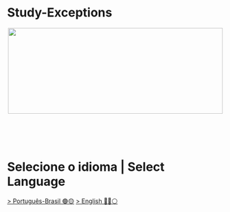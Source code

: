 # Study-Exceptions
<div align="center"><img decoding="async" loading="lazy" width="500" height="200" data-id="1371" src="https://1.bp.blogspot.com/-yCQqcVC6Egg/YTdQC0sPM8I/AAAAAAAAH1U/8TD9jgoKStU4Bs3moNqtEc0-n_m7UIcugCPcBGAYYCw/s700/Java%2B%252B%2BException.png"></div>
</br>
</br>
</br>
</br>

 # Selecione o idioma | Select Language

[> Português-Brasil 🟢🟡](https://github.com/LuanTMoura/Java-Development-Content/blob/main/Content/Courses/Study-Exceptions/README%20PT-BR.md)
[> English 🔵🔴⚪](https://github.com/LuanTMoura/Java-Development-Content/blob/main/Content/Courses/Study-Exceptions/README%20EN.md)
